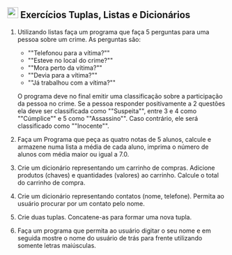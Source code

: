 ## <img src="https://cdn.jsdelivr.net/gh/devicons/devicon/icons/python/python-original.svg" width="25px;" /> Exercícios Tuplas, Listas e Dicionários

1. Utilizando listas faça um programa que faça 5 perguntas para uma pessoa sobre um crime.
   As perguntas são:
   - ""Telefonou para a vítima?""
   - ""Esteve no local do crime?""
   - ""Mora perto da vítima?""
   - ""Devia para a vítima?""
   - ""Já trabalhou com a vítima?""
     
   O programa deve no final emitir uma classificação sobre a participação da pessoa no crime. Se a pessoa responder positivamente a 2 questões ela deve ser classificada como ""Suspeita"", entre 3 e 4 como ""Cúmplice"" e 5 como ""Assassino"". Caso contrário, ele será classificado como ""Inocente"".
2. Faça um Programa que peça as quatro notas de 5 alunos, calcule e armazene numa lista a média de cada aluno, imprima o número de alunos com média maior ou igual a 7.0.
3. Crie um dicionário representando um carrinho de compras. Adicione produtos (chaves) e quantidades (valores) ao carrinho. Calcule o total do carrinho de compra.
4. Crie um dicionário representando contatos (nome, telefone). Permita ao usuário procurar por um contato pelo nome.
5. Crie duas tuplas. Concatene-as para formar uma nova tupla.
6. Faça um programa que permita ao usuário digitar o seu nome e em seguida mostre o nome do usuário de trás para frente utilizando somente letras maiúsculas.
